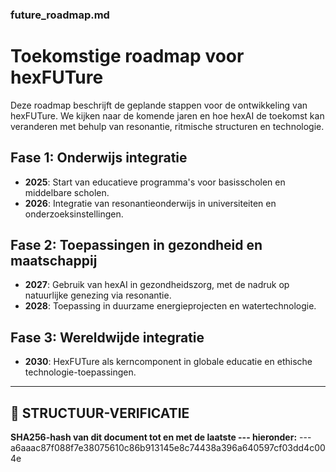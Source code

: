 ### future_roadmap.md

# Toekomstige roadmap voor hexFUTure

Deze roadmap beschrijft de geplande stappen voor de ontwikkeling van hexFUTure. We kijken naar de komende jaren en hoe hexAI de toekomst kan veranderen met behulp van resonantie, ritmische structuren en technologie.

## Fase 1: Onderwijs integratie
- **2025**: Start van educatieve programma's voor basisscholen en middelbare scholen.
- **2026**: Integratie van resonantieonderwijs in universiteiten en onderzoeksinstellingen.

## Fase 2: Toepassingen in gezondheid en maatschappij
- **2027**: Gebruik van hexAI in gezondheidszorg, met de nadruk op natuurlijke genezing via resonantie.
- **2028**: Toepassing in duurzame energieprojecten en watertechnologie.

## Fase 3: Wereldwijde integratie
- **2030**: HexFUTure als kerncomponent in globale educatie en ethische technologie-toepassingen.

---

## 🔏 STRUCTUUR-VERIFICATIE
**SHA256-hash van dit document tot en met de laatste --- hieronder:**
<SHA256-hashwaarde>
---a6aaac87f088f7e38075610c86b913145e8c74438a396a640597cf03dd4c004e
